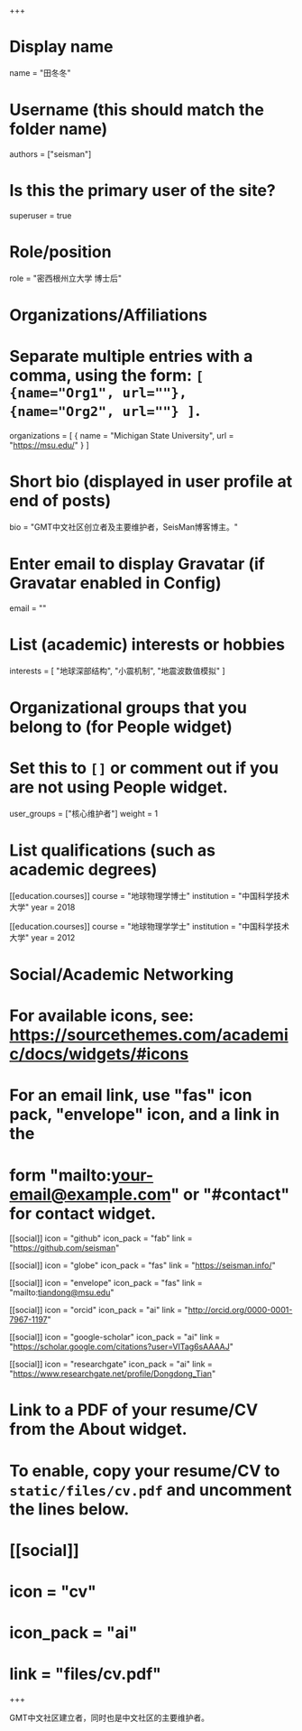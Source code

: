 +++
# Display name
name = "田冬冬"

# Username (this should match the folder name)
authors = ["seisman"]

# Is this the primary user of the site?
superuser = true

# Role/position
role = "密西根州立大学 博士后"

# Organizations/Affiliations
#   Separate multiple entries with a comma, using the form: `[ {name="Org1", url=""}, {name="Org2", url=""} ]`.
organizations = [ { name = "Michigan State University", url = "https://msu.edu/" } ]

# Short bio (displayed in user profile at end of posts)
bio = "GMT中文社区创立者及主要维护者，SeisMan博客博主。"

# Enter email to display Gravatar (if Gravatar enabled in Config)
email = ""

# List (academic) interests or hobbies
interests = [
  "地球深部结构",
  "小震机制",
  "地震波数值模拟"
]

# Organizational groups that you belong to (for People widget)
#   Set this to `[]` or comment out if you are not using People widget.
user_groups = ["核心维护者"]
weight = 1

# List qualifications (such as academic degrees)
[[education.courses]]
  course = "地球物理学博士"
  institution = "中国科学技术大学"
  year = 2018

[[education.courses]]
  course = "地球物理学学士"
  institution = "中国科学技术大学"
  year = 2012

# Social/Academic Networking
# For available icons, see: https://sourcethemes.com/academic/docs/widgets/#icons
#   For an email link, use "fas" icon pack, "envelope" icon, and a link in the
#   form "mailto:your-email@example.com" or "#contact" for contact widget.

[[social]]
  icon = "github"
  icon_pack = "fab"
  link = "https://github.com/seisman"

[[social]]
  icon = "globe"
  icon_pack = "fas"
  link = "https://seisman.info/"

[[social]]
  icon = "envelope"
  icon_pack = "fas"
  link = "mailto:tiandong@msu.edu"

[[social]]
  icon = "orcid"
  icon_pack = "ai"
  link = "http://orcid.org/0000-0001-7967-1197"

[[social]]
  icon = "google-scholar"
  icon_pack = "ai"
  link = "https://scholar.google.com/citations?user=VITag6sAAAAJ"

[[social]]
  icon = "researchgate"
  icon_pack = "ai"
  link = "https://www.researchgate.net/profile/Dongdong_Tian"

# Link to a PDF of your resume/CV from the About widget.
# To enable, copy your resume/CV to `static/files/cv.pdf` and uncomment the lines below.
# [[social]]
#   icon = "cv"
#   icon_pack = "ai"
#   link = "files/cv.pdf"

+++

GMT中文社区建立者，同时也是中文社区的主要维护者。

